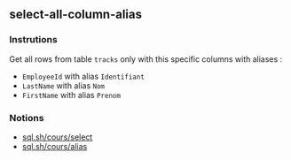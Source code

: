 ## select-all-column-alias

### Instrutions

Get all rows from table `tracks` only with this specific columns with aliases :

- `EmployeeId` with alias `Identifiant`
- `LastName` with alias `Nom`
- `FirstName` with alias `Prenom`

### Notions

- [sql.sh/cours/select](https://sql.sh/cours/select)
- [sql.sh/cours/alias](https://sql.sh/cours/alias)

